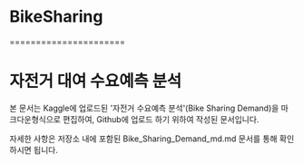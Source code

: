 # BikeSharing
======================

**자전거 대여 수요예측 분석**
=============================

본 문서는 Kaggle에 업로드된 '자전거 수요예측 분석'(Bike Sharing Demand)을 마크다운형식으로 편집하여,
Github에 업로드 하기 위하여 작성된 문서입니다.

자세한 사항은 저장소 내에 포함된 Bike_Sharing_Demand_md.md 문서를 통해 확인하시면 됩니다.
